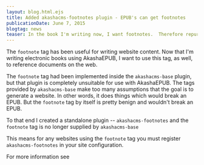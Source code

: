 ```yaml
---
layout: blog.html.ejs
title: Added akashacms-footnotes plugin - EPUB's can get footnotes
publicationDate: June 7, 2015
blogtag: news
teaser: In the book I'm writing now, I want footnotes.  Therefore repurposing existing code was the order of the day.
---
```


The `footnote` tag has been useful for writing website content.  Now that I'm writing electronic books using AkashaEPUB, I want to use this tag, as well, to reference documents on the web.  

The `footnote` tag had been implemented inside the `akashacms-base` plugin, but that plugin is completely unsuitable for use with AkashaEPUB.  The tags provided by `akashacms-base` make too many assumptions that the goal is to generate a website.  In other words, it does things which would break an EPUB.  But the `footnote` tag by itself is pretty benign and wouldn't break an EPUB.

To that end I created a standalone plugin -- `akashacms-footnotes` and the `footnote` tag is no longer supplied by `akashacms-base`

This means for any websites using the `footnote` tag you must register `akashacms-footnotes` in your site configuration.

For more information see [](/plugins/footnotes/index.html)
